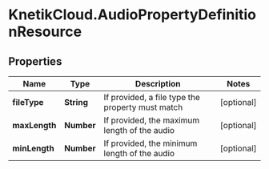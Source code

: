 # KnetikCloud.AudioPropertyDefinitionResource

## Properties
Name | Type | Description | Notes
------------ | ------------- | ------------- | -------------
**fileType** | **String** | If provided, a file type the property must match | [optional] 
**maxLength** | **Number** | If provided, the maximum length of the audio | [optional] 
**minLength** | **Number** | If provided, the minimum length of the audio | [optional] 


